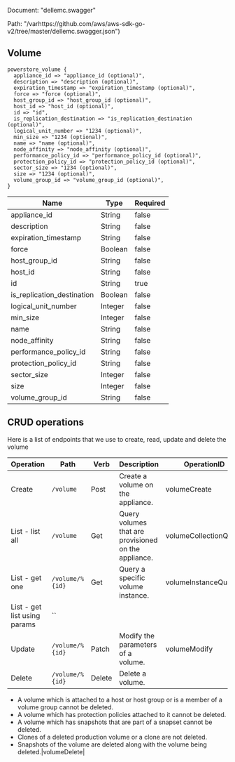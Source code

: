 Document: "dellemc.swagger"


Path: "/varhttps://github.com/aws/aws-sdk-go-v2/tree/master/dellemc.swagger.json")

## Volume



```puppet
powerstore_volume {
  appliance_id => "appliance_id (optional)",
  description => "description (optional)",
  expiration_timestamp => "expiration_timestamp (optional)",
  force => "force (optional)",
  host_group_id => "host_group_id (optional)",
  host_id => "host_id (optional)",
  id => "id",
  is_replication_destination => "is_replication_destination (optional)",
  logical_unit_number => "1234 (optional)",
  min_size => "1234 (optional)",
  name => "name (optional)",
  node_affinity => "node_affinity (optional)",
  performance_policy_id => "performance_policy_id (optional)",
  protection_policy_id => "protection_policy_id (optional)",
  sector_size => "1234 (optional)",
  size => "1234 (optional)",
  volume_group_id => "volume_group_id (optional)",
}
```

| Name        | Type           | Required       |
| ------------- | ------------- | ------------- |
|appliance_id | String | false |
|description | String | false |
|expiration_timestamp | String | false |
|force | Boolean | false |
|host_group_id | String | false |
|host_id | String | false |
|id | String | true |
|is_replication_destination | Boolean | false |
|logical_unit_number | Integer | false |
|min_size | Integer | false |
|name | String | false |
|node_affinity | String | false |
|performance_policy_id | String | false |
|protection_policy_id | String | false |
|sector_size | Integer | false |
|size | Integer | false |
|volume_group_id | String | false |



## CRUD operations

Here is a list of endpoints that we use to create, read, update and delete the volume

| Operation | Path | Verb | Description | OperationID |
| ------------- | ------------- | ------------- | ------------- | ------------- |
|Create|`/volume`|Post|Create a volume on the appliance.|volumeCreate|
|List - list all|`/volume`|Get|Query volumes that are provisioned on the appliance.|volumeCollectionQuery|
|List - get one|`/volume/%{id}`|Get|Query a specific volume instance.|volumeInstanceQuery|
|List - get list using params|``||||
|Update|`/volume/%{id}`|Patch|Modify the parameters of a volume.|volumeModify|
|Delete|`/volume/%{id}`|Delete|Delete a volume. 

* A volume which is attached to a host or host group or is a member of a volume group cannot be deleted.
* A volume which has protection policies attached to it cannot be deleted.
* A volume which has snapshots that are part of a snapset cannot be deleted.
* Clones of a deleted production volume or a clone are not deleted.
* Snapshots of the volume are deleted along with the volume being deleted.|volumeDelete|
